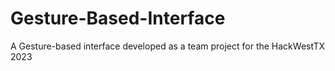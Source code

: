 # Gesture-Based-Interface
A Gesture-based interface developed as a team project for the HackWestTX 2023
